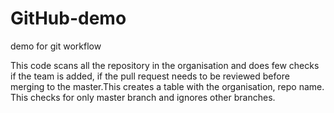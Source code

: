 # GitHub-demo

demo for git workflow

This code scans all the repository in the organisation and does few checks if the team is added, if the pull request needs to be reviewed before merging to the master.This creates a table with the organisation, repo name. This checks for only master branch and ignores other branches.
